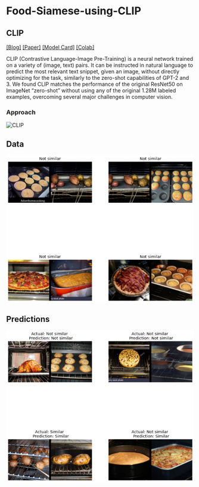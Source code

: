 # Food-Siamese-using-CLIP
## CLIP

[[Blog]](https://openai.com/blog/clip/) [[Paper]](https://arxiv.org/abs/2103.00020) [[Model Card]](model-card.md) [[Colab]](https://colab.research.google.com/github/openai/clip/blob/master/notebooks/Interacting_with_CLIP.ipynb)

CLIP (Contrastive Language-Image Pre-Training) is a neural network trained on a variety of (image, text) pairs. It can be instructed in natural language to predict the most relevant text snippet, given an image, without directly optimizing for the task, similarly to the zero-shot capabilities of GPT-2 and 3. We found CLIP matches the performance of the original ResNet50 on ImageNet “zero-shot” without using any of the original 1.28M labeled examples, overcoming several major challenges in computer vision.

### Approach

![CLIP](CLIP.png)

## Data
<img src="https://github.com/orion29/Food-Siamese-using-CLIP/blob/main/Images/Unknown-2.png"/>

## Predictions
<img src="https://github.com/orion29/Food-Siamese-using-CLIP/blob/main/Images/Unknown-3.png"/>
